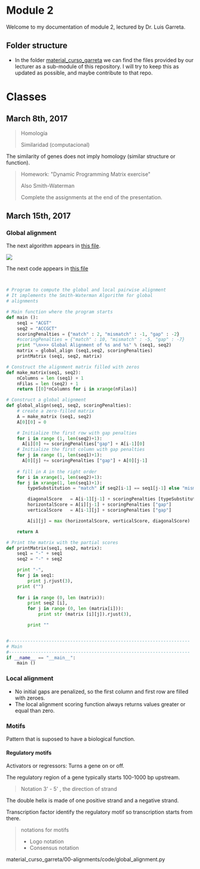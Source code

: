 # Module 2

Welcome to my documentation of module 2, lectured by Dr. Luis Garreta.

## Folder structure

- In the folder [material_curso_garreta][materialcurso] we can find the files provided by our lecturer as a sub-module of this repository. I will try to keep this as updated as possible, and maybe contribute to that repo. 




# Classes



## March 8th, 2017





> Homología
>
> Similaridad (computacional)



The similarity of genes does not imply homology (similar structure or function).



> Homework: "Dynamic Programming Matrix exercise"
>
> Also Smith-Waterman
>
> Complete the assignments at the end of the presentation.


## March 15th, 2017



### Global alignment

The next algorithm appears in [this file][align-algo].





![][dynamic]



The next code appears in [this file][global-code]

```python


# Program to compute the global and local pairwise alignment
# It implements the Smith-Waterman Algorithm for global
# alignments 

# Main function where the program starts
def main ():
    seq1 = "ACGT"
    seq2 = "ACCGCT"
    scoringPenalties = {"match" : 2, "mismatch" : -1, "gap" : -2}
    #scoringPenalties = {"match" : 10, "mismatch" : -5, "gap" : -7}
    print "\n>>> Global Alignment of %s and %s" % (seq1, seq2)
    matrix = global_align (seq1,seq2, scoringPenalties)
    printMatrix (seq1, seq2, matrix)

# Construct the alignment matrix filled with zeros 
def make_matrix(seq1, seq2):
    nColumns = len (seq1) + 1
    nFilas = len (seq2) + 1
    return [[0]*nColumns for i in xrange(nFilas)]

# Construct a global alignment
def global_align(seq1, seq2, scoringPenalties):
    # create a zero-filled matrix
    A = make_matrix (seq1, seq2)
    A[0][0] = 0

    # Initialize the first row with gap penalties 
    for i in range (1, len(seq2)+1):
      A[i][0] += scoringPenalties["gap"] + A[i-1][0]
    # Initialize the first column with gap penalties  
    for j in range (1, len(seq1)+1):
      A[0][j] += scoringPenalties ["gap"] + A[0][j-1]
    
    # fill in A in the right order
    for i in xrange(1, len(seq2)+1):
	for j in xrange(1, len(seq1)+1):
	    typeSubstitution = "match" if seq2[i-1] == seq1[j-1] else "mismatch"

	    diagonalScore   = A[i-1][j-1] + scoringPenalties [typeSubstitution]
	    horizontalScore = A[i][j-1] + scoringPenalties ["gap"]
	    verticalScore   = A[i-1][j] + scoringPenalties ["gap"]

	    A[i][j] = max (horizontalScore, verticalScore, diagonalScore)

    return A

# Print the matrix with the partial scores
def printMatrix(seq1, seq2, matrix):
	seq1 = "-" + seq1
	seq2 = "-" + seq2

	print "-",
	for j in seq1:
		print j.rjust(3),
	print ("")
	
	for i in range (0, len (matrix)):
		print seq2 [i],
		for j in range (0, len (matrix[i])):
			print str (matrix [i][j]).rjust(3),

		print ""


#--------------------------------------------------------------------
# Main
#--------------------------------------------------------------------
if __name__ == "__main__":
	main ()


```



### Local alignment

- No initial gaps are penalized, so the first column and first row are filled with zeroes.
- The local alignment scoring function  always returns values greater or equal than zero.



### Motifs

Pattern that is suposed to have a biological function.



#### Regulatory motifs



Activators or regressors: Turns a gene on or off. 

The regulatory region of a gene typically starts 100-1000 bp upstream.

> Notation 3' - 5' , the direction of strand



The double helix is made of one positive strand and a negative strand.



Transcription factor identify the regulatory motif so transcription starts from there.

> notations for motifs
>
> - Logo notation
> - Consensus notation





[materialcurso]: material_curso_garreta/

[dynamic]: images/dynamic.png
[align-algo]: material_curso_garreta/00-alignments/00-bioinfo-alignments-algorithmDP.pdf
[global-code]: material_curso_garreta/00-alignments/code/global_alignment.py



material_curso_garreta/00-alignments/code/global_alignment.py
